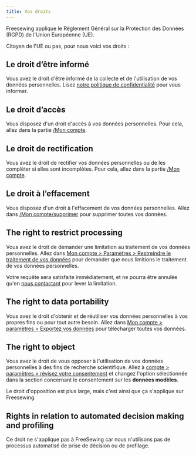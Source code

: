 ```yaml
---
title: Vos droits
---
```


Freesewing applique le Règlement Général sur la Protection des Données (RGPD) de l'Union Européenne (UE).

Citoyen de l'UE ou pas, pour nous voici vos droits :

## Le droit d’être informé

Vous avez le droit d'être informé de la collecte et de l'utilisation de vos données personnelles. Lisez [notre politique de confidentialité](/docs/about/privacy) pour vous informer.

## Le droit d’accès

Vous disposez d'un droit d'accès à vos données personnelles. Pour cela, allez dans la partie [/Mon compte](/account).

## Le droit de rectification

Vous avez le droit de rectifier vos données personnelles ou de les compléter si elles sont incomplètes. Pour cela, allez dans la partie [/Mon compte](/account).

## Le droit à l’effacement

Vous disposez d'un droit à l'effacement de vos données personnelles. Allez dans [/Mon compte/supprimer](/account/remove) pour supprimer toutes vos données.

## The right to restrict processing

Vous avez le droit de demander une limitation au traitement de vos données personnelles. Allez dans [Mon compte > Paramètres > Restreindre le traitement de vos données](/account/restrict) pour demander que nous limitions le traitement de vos données personnelles.  

<Warning>

Votre requête sera satisfaite immédiatement, et ne pourra être annulée qu'en [nous contactant](/contact) pour lever la limitation.

</Warning>

## The right to data portability

Vous avez le droit d'obtenir et de réutiliser vos données personnelles à vos propres fins ou pour tout autre besoin. Allez dans [Mon compte > paramètres > Exportez vos données](/account/export) pour télécharger toutes vos données.

## The right to object

Vous avez le droit de vous opposer à l'utilisation de vos données personnelles à des fins de recherche scientifique. Allez à [compte > paramètres > révisez votre consentement](/account/consent) et changez l'option sélectionnée dans la section concernant le consentement sur les **données modèles**.

<Note>

Le droit d'opposition est plus large, mais c'est ainsi que ça s'applique sur Freesewing.

</Note>

## Rights in relation to automated decision making and profiling

Ce droit ne s'applique pas à FreeSewing car nous n'utilisons pas de processus automatisé de prise de décision ou de profilage.
